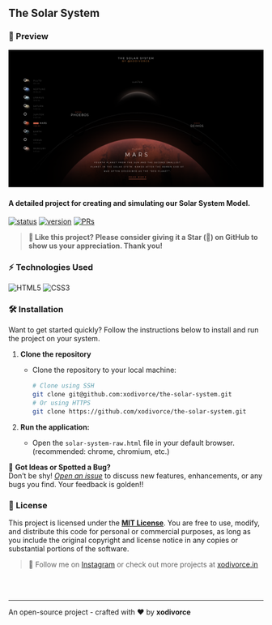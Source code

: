 ## The Solar System

### 👀 Preview
<img src="./images/the-solar-system.png" alt="the-solar-system">

#### A detailed project for creating and simulating our Solar System Model.

[![status](https://img.shields.io/badge/status-active-brightgreen.svg?style=flat)](https://github.com/xodivorce/the-solar-system/)
[![version](https://img.shields.io/badge/version-v1.2.2-yellow.svg?style=flat)](https://github.com/xodivorce/the-solar-system/)
[![PRs](https://img.shields.io/badge/PRs-not%20accepted-lightgrey.svg?style=flat)](https://github.com/xodivorce/the-solar-system/)

> **🥰 Like this project? Please consider giving it a Star (🌟) on GitHub to show us your appreciation. Thank you!**

### ⚡️ Technologies Used
![HTML5](https://img.shields.io/badge/html5-%23E34F26.svg?style=for-the-badge&logo=html5&logoColor=white)
![CSS3](https://img.shields.io/badge/CSS-239120?&style=for-the-badge&logo=css3&logoColor=white)

### 🛠️ Installation
   Want to get started quickly? Follow the instructions below to install and run the project on your system.

1. **Clone the repository**
   - Clone the repository to your local machine:
     ```bash
     # Clone using SSH
     git clone git@github.com:xodivorce/the-solar-system.git
     # Or using HTTPS
     git clone https://github.com/xodivorce/the-solar-system.git
     ```
     
2. **Run the application:**
   - Open the `solar-system-raw.html` file in your default browser. (recommended: chrome, chromium, etc.)

🐞 **Got Ideas or Spotted a Bug?**  
   Don’t be shy! [*Open an issue*](https://github.com/xodivorce/the-solar-system/issues) to discuss new features, enhancements, or any bugs you find. Your feedback is golden!!

### 📄 License
   This project is licensed under the [**MIT License**](LICENSE.txt). You are free to use, modify, and distribute this code for personal or commercial purposes, as long as you include the original copyright and license notice in any copies or substantial portions of the software.

> 🧠 Follow me on [Instagram](https://www.instagram.com/xodivorce) or check out more projects at [xodivorce.in](https://www.xodivorce.in)

<br></br>

****

An open-source project - crafted with ❤️ by **xodivorce**